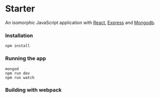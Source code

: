 # Starter
An isomorphic JavaScript application with [React](http://facebook.github.io/react/), [Express](expressjs.com) and [Mongodb](https://www.mongodb.com/).

### Installation
```
npm install
```

### Running the app
```
mongod
npm run dev
npm run watch
```

### Building with webpack
```npm run build
```

